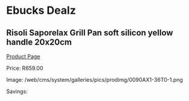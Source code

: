 
# Ebucks Dealz
## Risoli Saporelax Grill Pan soft silicon yellow handle 20x20cm
[Product Page](https://www.ebucks.com/web/shop/productSelected.do?prodId=1162570384&catId=704983235)

Price: R659.00

Image: /web/cms/system/galleries/pics/prodimg/0090AX1-36T0-1.png

Savings: 


	